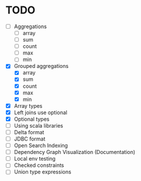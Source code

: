 # TODO

- [ ] Aggregations
  - [ ] array
  - [ ] sum
  - [ ] count
  - [ ] max
  - [ ] min
- [x] Grouped aggregations
  - [x] array
  - [x] sum
  - [x] count
  - [x] max
  - [x] min
- [x] Array types
- [x] Left joins use optional
- [x] Optional types
- [ ] Using scala libraries 
- [ ] Delta format
- [ ] JDBC format
- [ ] Open Search Indexing
- [ ] Dependency Graph Visualization (Documentation)
- [ ] Local env testing
- [ ] Checked constraints
- [ ] Union type expressions

